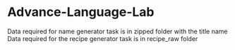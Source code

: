 # Advance-Language-Lab
Data required for name generator task is in zipped folder with the title name
Data required for the recipe generator task is in recipe_raw folder

